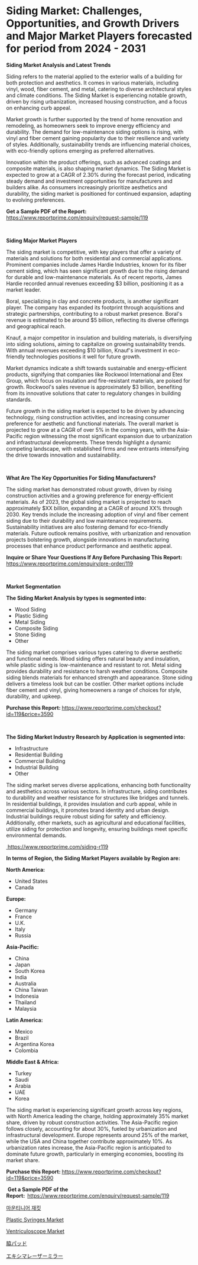 <p><h1>Siding Market: Challenges, Opportunities, and Growth Drivers and Major Market Players forecasted for period from 2024 - 2031</h1></p><p><strong>Siding Market Analysis and Latest Trends</strong></p>
<p><p>Siding refers to the material applied to the exterior walls of a building for both protection and aesthetics. It comes in various materials, including vinyl, wood, fiber cement, and metal, catering to diverse architectural styles and climate conditions. The Siding Market is experiencing notable growth, driven by rising urbanization, increased housing construction, and a focus on enhancing curb appeal. </p><p>Market growth is further supported by the trend of home renovation and remodeling, as homeowners seek to improve energy efficiency and durability. The demand for low-maintenance siding options is rising, with vinyl and fiber cement gaining popularity due to their resilience and variety of styles. Additionally, sustainability trends are influencing material choices, with eco-friendly options emerging as preferred alternatives.</p><p>Innovation within the product offerings, such as advanced coatings and composite materials, is also shaping market dynamics. The Siding Market is expected to grow at a CAGR of 2.30% during the forecast period, indicating steady demand and investment opportunities for manufacturers and builders alike. As consumers increasingly prioritize aesthetics and durability, the siding market is positioned for continued expansion, adapting to evolving preferences.</p></p>
<p><strong>Get a Sample PDF of the Report:&nbsp;</strong> <a href="https://www.reportprime.com/enquiry/request-sample/119">https://www.reportprime.com/enquiry/request-sample/119</a></p>
<p>&nbsp;</p>
<p><strong>Siding Major Market Players</strong></p>
<p><p>The siding market is competitive, with key players that offer a variety of materials and solutions for both residential and commercial applications. Prominent companies include James Hardie Industries, known for its fiber cement siding, which has seen significant growth due to the rising demand for durable and low-maintenance materials. As of recent reports, James Hardie recorded annual revenues exceeding $3 billion, positioning it as a market leader.</p><p>Boral, specializing in clay and concrete products, is another significant player. The company has expanded its footprint through acquisitions and strategic partnerships, contributing to a robust market presence. Boral's revenue is estimated to be around $5 billion, reflecting its diverse offerings and geographical reach.</p><p>Knauf, a major competitor in insulation and building materials, is diversifying into siding solutions, aiming to capitalize on growing sustainability trends. With annual revenues exceeding $10 billion, Knauf's investment in eco-friendly technologies positions it well for future growth.</p><p>Market dynamics indicate a shift towards sustainable and energy-efficient products, signifying that companies like Rockwool International and Etex Group, which focus on insulation and fire-resistant materials, are poised for growth. Rockwool's sales revenue is approximately $3 billion, benefiting from its innovative solutions that cater to regulatory changes in building standards.</p><p>Future growth in the siding market is expected to be driven by advancing technology, rising construction activities, and increasing consumer preference for aesthetic and functional materials. The overall market is projected to grow at a CAGR of over 5% in the coming years, with the Asia-Pacific region witnessing the most significant expansion due to urbanization and infrastructural developments. These trends highlight a dynamic competing landscape, with established firms and new entrants intensifying the drive towards innovation and sustainability.</p></p>
<p>&nbsp;</p>
<p><strong>What Are The Key Opportunities For Siding Manufacturers?</strong></p>
<p><p>The siding market has demonstrated robust growth, driven by rising construction activities and a growing preference for energy-efficient materials. As of 2023, the global siding market is projected to reach approximately $XX billion, expanding at a CAGR of around XX% through 2030. Key trends include the increasing adoption of vinyl and fiber cement siding due to their durability and low maintenance requirements. Sustainability initiatives are also fostering demand for eco-friendly materials. Future outlook remains positive, with urbanization and renovation projects bolstering growth, alongside innovations in manufacturing processes that enhance product performance and aesthetic appeal.</p></p>
<p><strong>Inquire or Share Your Questions If Any Before Purchasing This Report:</strong> <a href="https://www.reportprime.com/enquiry/pre-order/119">https://www.reportprime.com/enquiry/pre-order/119</a></p>
<p>&nbsp;</p>
<p><strong>Market Segmentation</strong></p>
<p><strong>The Siding Market Analysis by types is segmented into:</strong></p>
<p><ul><li>Wood Siding</li><li>Plastic Siding</li><li>Metal Siding</li><li>Composite Siding</li><li>Stone Siding</li><li>Other</li></ul></p>
<p><p>The siding market comprises various types catering to diverse aesthetic and functional needs. Wood siding offers natural beauty and insulation, while plastic siding is low-maintenance and resistant to rot. Metal siding provides durability and resistance to harsh weather conditions. Composite siding blends materials for enhanced strength and appearance. Stone siding delivers a timeless look but can be costlier. Other market options include fiber cement and vinyl, giving homeowners a range of choices for style, durability, and upkeep.</p></p>
<p><strong>Purchase this Report:&nbsp;</strong><a href="https://www.reportprime.com/checkout?id=119&price=3590">https://www.reportprime.com/checkout?id=119&price=3590</a></p>
<p>&nbsp;</p>
<p><strong>The Siding Market Industry Research by Application is segmented into:</strong></p>
<p><ul><li>Infrastructure</li><li>Residential Building</li><li>Commercial Building</li><li>Industrial Building</li><li>Other</li></ul></p>
<p><p>The siding market serves diverse applications, enhancing both functionality and aesthetics across various sectors. In infrastructure, siding contributes to durability and weather resistance for structures like bridges and tunnels. In residential buildings, it provides insulation and curb appeal, while in commercial buildings, it promotes brand identity and urban design. Industrial buildings require robust siding for safety and efficiency. Additionally, other markets, such as agricultural and educational facilities, utilize siding for protection and longevity, ensuring buildings meet specific environmental demands.</p></p>
<p><a href="https://www.reportprime.com/siding-r119">&nbsp;https://www.reportprime.com/siding-r119</a></p>
<p><strong>In terms of Region, the Siding Market Players available by Region are:</strong></p>
<p>
    <p> <strong> North America: </strong>
        <ul>
            <li>United States</li>
            <li>Canada</li>
        </ul>
        </p> 
    <p> <strong> Europe: </strong>
        <ul>
            <li>Germany</li>
            <li>France</li>
            <li>U.K.</li>
            <li>Italy</li>
            <li>Russia</li>
        </ul>
        </p> 
    <p> <strong> Asia-Pacific: </strong>
        <ul>
            <li>China</li>
            <li>Japan</li>
            <li>South Korea</li>
            <li>India</li>
            <li>Australia</li>
            <li>China Taiwan</li>
            <li>Indonesia</li>
            <li>Thailand</li>
            <li>Malaysia</li>
        </ul>
        </p> 
    <p> <strong> Latin America: </strong>
        <ul>
            <li>Mexico</li>
            <li>Brazil</li>
            <li>Argentina Korea</li>
            <li>Colombia</li>
        </ul>
        </p> 
    <p> <strong> Middle East & Africa: </strong>
        <ul>
            <li>Turkey</li>
            <li>Saudi</li>
            <li>Arabia</li>
            <li>UAE</li>
            <li>Korea</li>
        </ul>
    </p>
    </p>
<p><p>The siding market is experiencing significant growth across key regions, with North America leading the charge, holding approximately 35% market share, driven by robust construction activities. The Asia-Pacific region follows closely, accounting for about 30%, fueled by urbanization and infrastructural development. Europe represents around 25% of the market, while the USA and China together contribute approximately 10%. As urbanization rates increase, the Asia-Pacific region is anticipated to dominate future growth, particularly in emerging economies, boosting its market share.</p></p>
<p><strong>Purchase this Report: </strong><a href="https://www.reportprime.com/checkout?id=119&price=3590">https://www.reportprime.com/checkout?id=119&price=3590</a></p>
<p>&nbsp;<strong>Get a Sample PDF of the Report:&nbsp;&nbsp;</strong><a href="https://www.reportprime.com/enquiry/request-sample/119">https://www.reportprime.com/enquiry/request-sample/119</a></p>
<p><strong></strong></p>
<p><p><a href="https://medium.com/@joespinka88967/%EA%B8%80%EB%A1%9C%EB%B2%8C-%EB%93%B1%EC%82%B0%EC%9A%A9-%EC%9E%AC%ED%82%B7-%EC%8B%9C%EC%9E%A5-%EA%B7%9C%EB%AA%A8-%EB%B0%8F-%EC%8B%9C%EC%9E%A5-%EB%8F%99%ED%96%A5-%EB%B6%84%EC%84%9D-%EC%A7%80%EC%97%AD-%EC%A0%84%EB%A7%9D-%EB%B0%8F-%EA%B2%BD%EC%9F%81-%EC%A0%84%EB%9E%B5-2024%EB%85%84%EB%B6%80%ED%84%B0-2031%EB%85%84%EA%B9%8C%EC%A7%80-%EC%98%88%EC%B8%A1-9bb300c5923b">마운티니어 재킷</a></p><p><a href="https://medium.com/@florianwolf42/plastic-syringes-market-emerging-trends-and-future-prospects-for-period-from-2024-to-2031-20883589e506">Plastic Syringes Market</a></p><p><a href="https://medium.com/@elisamohr1927/ventriculoscope-market-outlook-and-forecast-from-2024-to-2031-f05f45b2c472">Ventriculoscope Market</a></p><p><a href="https://medium.com/@mk4cronn/%E8%84%87%E3%83%91%E3%83%83%E3%83%88%E5%B8%82%E5%A0%B4%E8%A6%8F%E6%A8%A1%E3%81%AF%E7%A8%AE%E9%A1%9E-%E4%BD%BF%E3%81%84%E6%8D%A8%E3%81%A6-%E5%86%8D%E5%88%A9%E7%94%A8%E5%8F%AF%E8%83%BD-%E5%88%A5-%E8%A3%BD%E5%93%81-%E7%94%B7%E6%80%A7-%E5%A5%B3%E6%80%A7-%E5%88%A5%E3%81%AB%E5%88%86%E6%9E%90%E3%81%97%E3%81%9F%E3%82%B0%E3%83%AD%E3%83%BC%E3%83%90%E3%83%AB%E7%94%A3%E6%A5%AD%E5%88%86%E6%9E%90-%E3%82%B7%E3%82%A7%E3%82%A2-%E6%88%90%E9%95%B7-%E3%83%88%E3%83%AC%E3%83%B3%E3%83%89-%E4%BA%88%E6%B8%AC2024%E5%B9%B4%E3%81%8B%E3%82%892031%E5%B9%B4%E3%81%BE%E3%81%A7-62a8f78dba32">脇パッド</a></p><p><a href="https://medium.com/@mk4cronn/%E3%82%A8%E3%82%AD%E3%82%B7%E3%83%9E%E3%83%AC%E3%83%BC%E3%82%B6%E3%83%BC%E3%83%9F%E3%83%A9%E3%83%BC%E5%B8%82%E5%A0%B4%E8%AA%BF%E6%9F%BB%E5%A0%B1%E5%91%8A%E6%9B%B8-2024%E5%B9%B4%E3%81%8B%E3%82%892031%E5%B9%B4%E3%81%BE%E3%81%A7%E3%81%AE14-3-%E3%81%AE%E5%AE%89%E5%AE%9A%E3%81%97%E3%81%9Fcagr%E3%82%92%E4%BC%B4%E3%81%86%E5%B8%82%E5%A0%B4%E4%BA%88%E6%B8%AC%E3%81%A8%E6%88%90%E9%95%B7%E3%81%AE%E8%A6%8B%E9%80%9A%E3%81%97-a6e7a5a60b49">エキシマレーザーミラー</a></p></p>